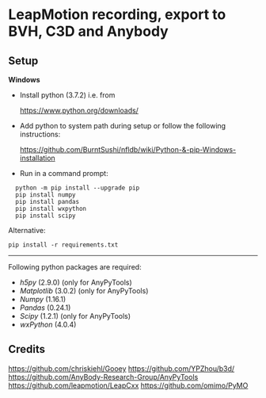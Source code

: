 # LeapMotion recording, export to BVH, C3D and Anybody

## Setup
**Windows**

* Install python (3.7.2) i.e. from

  https://www.python.org/downloads/
* Add python to system path during setup or follow the following instructions:

  https://github.com/BurntSushi/nfldb/wiki/Python-&-pip-Windows-installation

* Run in a command prompt:
```
  python -m pip install --upgrade pip
  pip install numpy
  pip install pandas
  pip install wxpython
  pip install scipy
```
Alternative:
```
pip install -r requirements.txt
```

---
Following python packages are required:
 * _h5py_ (2.9.0) (only for AnyPyTools)
 * _Matplotlib_ (3.0.2) (only for AnyPyTools)
 * _Numpy_ (1.16.1)
 * _Pandas_ (0.24.1)
 * _Scipy_ (1.2.1) (only for AnyPyTools)
 * _wxPython_ (4.0.4)

## Credits
https://github.com/chriskiehl/Gooey
https://github.com/YPZhou/b3d/
https://github.com/AnyBody-Research-Group/AnyPyTools
https://github.com/leapmotion/LeapCxx
https://github.com/omimo/PyMO